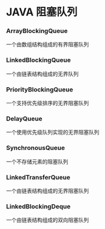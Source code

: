 # JAVA 阻塞队列

### ArrayBlockingQueue
一个由数组结构组成的有界阻塞队列

### LinkedBlockingQueue
一个由链表结构组成的无界队列

### PriorityBlockingQueue
一个支持优先级排序的无界阻塞队列

### DelayQueue
一个使用优先级队列实现的无界阻塞队列

### SynchronousQueue
一个不存储元素的阻塞队列

### LinkedTransferQueue
一个由链表结构组成的无界阻塞队列

### LinkedBlockingDeque
一个由链表结构组成的双向阻塞队列
